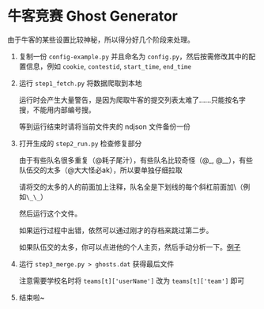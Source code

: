 # 牛客竞赛 Ghost Generator

由于牛客的某些设置比较神秘，所以得分好几个阶段来处理。

1. 复制一份 `config-example.py` 并且命名为 `config.py`，然后按需修改其中的配置信息，例如 `cookie`, `contestid`, `start_time`, `end_time`

2. 运行 `step1_fetch.py` 将数据爬取到本地

   运行时会产生大量警告，是因为爬取牛客的提交列表太难了……只能按名字搜，不能用内部编号搜。

   等到运行结束时请将当前文件夹的 ndjson 文件备份一份

3. 打开生成的 `step2_run.py` 检查修复部分

   由于有些队名很多重复（@耗子尾汁），有些队名比较奇怪（@_, @__），有些队伍交的太多（@大大怪必ak），所以要单独仔细拉取

   请将交的太多的人的前面加上注释，队名全是下划线的每个斜杠前面加\（例如`\_\_`）

   然后运行这个文件。

   如果运行过程中出错，依然可以通过刚才的存档来跳过第二步。

   如果队伍交的太多，你可以点进他的个人主页，然后手动分析一下。[例子](https://ac.nowcoder.com/acm/contest/profile/1030001569/practice-coding?&pageSize=50&search=&statusTypeFilter=-1&languageCategoryFilter=-1&orderType=DESC&page=12)

4. 运行 `step3_merge.py > ghosts.dat` 获得最后文件

   注意需要学校名时将 `teams[t]['userName']` 改为 `teams[t]['team']` 即可

5. 结束啦~
